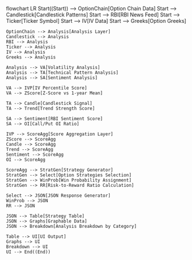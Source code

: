 flowchart LR
    Start((Start)) --> OptionChain[Option Chain Data]
    Start --> Candlestick[Candlestick Patterns]
    Start --> RBI[RBI News Feed]
    Start --> Ticker[Ticker Symbol]
    Start --> IV[IV Data]
    Start --> Greeks[Option Greeks]

    OptionChain --> Analysis[Analysis Layer]
    Candlestick --> Analysis
    RBI --> Analysis
    Ticker --> Analysis
    IV --> Analysis
    Greeks --> Analysis

    Analysis --> VA[Volatility Analysis]
    Analysis --> TA[Technical Pattern Analysis]
    Analysis --> SA[Sentiment Analysis]

    VA --> IVP[IV Percentile Score]
    VA --> ZScore[Z-Score vs 1-year Mean]

    TA --> Candle[Candlestick Signal]
    TA --> Trend[Trend Strength Score]

    SA --> Sentiment[RBI Sentiment Score]
    SA --> OI[Call/Put OI Ratio]

    IVP --> ScoreAgg[Score Aggregation Layer]
    ZScore --> ScoreAgg
    Candle --> ScoreAgg
    Trend --> ScoreAgg
    Sentiment --> ScoreAgg
    OI --> ScoreAgg

    ScoreAgg --> StratGen[Strategy Generator]
    StratGen --> Select[Option Strategies Selection]
    StratGen --> WinProb[Win Probability Assignment]
    StratGen --> RR[Risk-to-Reward Ratio Calculation]

    Select --> JSON[JSON Response Generator]
    WinProb --> JSON
    RR --> JSON

    JSON --> Table[Strategy Table]
    JSON --> Graphs[Graphable Data]
    JSON --> Breakdown[Analysis Breakdown by Category]

    Table --> UI[UI Output]
    Graphs --> UI
    Breakdown --> UI
    UI --> End((End))
